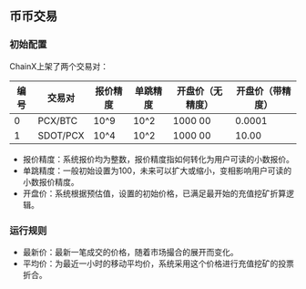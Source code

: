 ## 币币交易

### 初始配置

ChainX上架了两个交易对：

| 编号 | 交易对  | 报价精度 | 单跳精度 | 开盘价（无精度） | 开盘价（带精度） |
| --- | ---    | ---     | ---     | ---           | --- |
| 0 | PCX/BTC | 10^9 | 10^2 | 1000 00 | 0.0001 |
| 1 | SDOT/PCX | 10^4 | 10^2 | 1000 00 | 10.00 |

* 报价精度：系统报价均为整数，报价精度指如何转化为用户可读的小数报价。
* 单跳精度：一般初始设置为100，未来可以扩大或缩小，变相影响用户可读的小数报价精度。
* 开盘价：系统根据预估值，设置的初始价格，已满足最开始的充值挖矿折算逻辑。

### 运行规则

* 最新价：最新一笔成交的价格，随着市场撮合的展开而变化。
* 平均价：为最近一小时的移动平均价，系统采用这个价格进行充值挖矿的投票折合。

